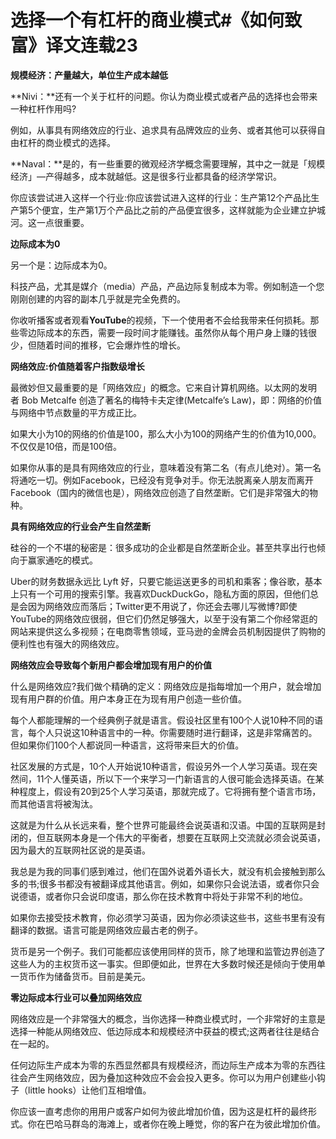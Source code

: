 # 选择一个有杠杆的商业模式#《如何致富》译文连载23

**规模经济：产量越大，单位生产成本越低**

**Nivi：**还有一个关于杠杆的问题。你认为商业模式或者产品的选择也会带来一种杠杆作用吗?

例如，从事具有网络效应的行业、追求具有品牌效应的业务、或者其他可以获得自由杠杆的商业模式的选择。

**Naval：**是的，有一些重要的微观经济学概念需要理解，其中之一就是「规模经济」—产得越多，成本就越低。这是很多行业都具备的经济学常识。

你应该尝试进入这样一个行业:你应该尝试进入这样的行业：生产第12个产品比生产第5个便宜，生产第1万个产品比之前的产品便宜很多，这样就能为企业建立护城河。这一点很重要。

**边际成本为0**

另一个是：边际成本为0。

科技产品，尤其是媒介（media）产品，产品边际复制成本为零。例如制造一个您刚刚创建的内容的副本几乎就是完全免费的。

你收听播客或者观看**YouTube**的视频，下一个使用者不会给我带来任何损耗。那些零边际成本的东西，需要一段时间才能赚钱。虽然你从每个用户身上赚的钱很少，但随着时间的推移，它会爆炸性的增长。

**网络效应:价值随着客户指数级增长**

最微妙但又最重要的是「网络效应」的概念。它来自计算机网络。以太网的发明者 Bob Metcalfe 创造了著名的梅特卡夫定律(Metcalfe’s Law)，即：网络的价值与网络中节点数量的平方成正比。

如果大小为10的网络的价值是100，那么大小为100的网络产生的价值为10,000。不仅仅是10倍，而是100倍。

如果你从事的是具有网络效应的行业，意味着没有第二名（有点儿绝对）。第一名将通吃一切。例如Facebook，已经没有竞争对手。你无法脱离亲人朋友而离开Facebook（国内的微信也是），网络效应创造了自然垄断。它们是非常强大的物种。

**具有网络效应的行业会产生自然垄断**

硅谷的一个不堪的秘密是：很多成功的企业都是自然垄断企业。甚至共享出行也倾向于赢家通吃的模式。

Uber的财务数据永远比 Lyft 好，只要它能运送更多的司机和乘客；像谷歌，基本上只有一个可用的搜索引擎。我喜欢DuckDuckGo，隐私方面的原因，但他们总是会因为网络效应而落后；Twitter更不用说了，你还会去哪儿写微博?即使YouTube的网络效应很弱，但它们仍然足够强大，以至于没有第二个你经常逛的网站来提供这么多视频；在电商零售领域，亚马逊的金牌会员机制因提供了购物的便利性也有强大的网络效应。

**网络效应会导致每个新用户都会增加现有用户的价值**

什么是网络效应?我们做个精确的定义：网络效应是指每增加一个用户，就会增加现有用户群的价值。用户本身正在为现有用户创造一些价值。

每个人都能理解的一个经典例子就是语言。假设社区里有100个人说10种不同的语言，每个人只说这10种语言中的一种。你需要随时进行翻译，这是非常痛苦的。但如果你们100个人都说同一种语言，这将带来巨大的价值。

社区发展的方式是，10个人开始说10种语言，假设另外一个人学习英语。现在突然间，11个人懂英语，所以下一个来学习一门新语言的人很可能会选择英语。在某种程度上，假设有20到25个人学习英语，那就完成了。它将拥有整个语言市场，而其他语言将被淘汰。

这就是为什么从长远来看，整个世界可能最终会说英语和汉语。中国的互联网是封闭的，但互联网本身是一个伟大的平衡者，想要在互联网上交流就必须会说英语，因为最大的互联网社区说的是英语。

我总是为我的同事们感到难过，他们在国外说着外语长大，就没有机会接触到那么多的书;很多书都没有被翻译成其他语言。例如，如果你只会说法语，或者你只会说德语，或者你只会说印度语，那么你在技术教育中将处于非常不利的地位。

如果你去接受技术教育，你必须学习英语，因为你必须读这些书，这些书里有没有翻译的数据。语言可能是网络效应最古老的例子。

货币是另一个例子。我们可能都应该使用同样的货币，除了地理和监管边界创造了这些人为的主权货币这一事实。但即便如此，世界在大多数时候还是倾向于使用单一货币作为储备货币。目前是美元。

**零边际成本行业可以叠加网络效应**

网络效应是一个非常强大的概念，当你选择一种商业模式时，一个非常好的主意是选择一种能从网络效应、低边际成本和规模经济中获益的模式;这两者往往是结合在一起的。

任何边际生产成本为零的东西显然都具有规模经济，而边际生产成本为零的东西往往会产生网络效应，因为叠加这种效应不会会投入更多。你可以为用户创建些小钩子（little hooks）让他们互相增值。

你应该一直考虑你的用用户或客户如何为彼此增加价值，因为这是杠杆的最终形式。你在巴哈马群岛的海滩上，或者你在晚上睡觉，你的客户在为彼此增加价值。